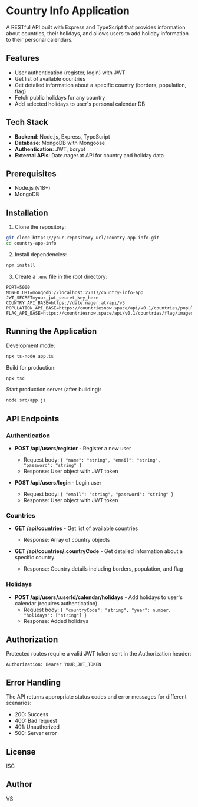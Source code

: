 # Country Info Application

A RESTful API built with Express and TypeScript that provides information about countries, their holidays, and allows users to add holiday information to their personal calendars.

## Features

- User authentication (register, login) with JWT
- Get list of available countries
- Get detailed information about a specific country (borders, population, flag)
- Fetch public holidays for any country
- Add selected holidays to user's personal calendar DB

## Tech Stack

- **Backend**: Node.js, Express, TypeScript
- **Database**: MongoDB with Mongoose
- **Authentication**: JWT, bcrypt
- **External APIs**: Date.nager.at API for country and holiday data

## Prerequisites

- Node.js (v18+)
- MongoDB

## Installation

1. Clone the repository:
```bash
git clone https://your-repository-url/country-app-info.git
cd country-app-info
```

2. Install dependencies:
```bash
npm install
```

3. Create a `.env` file in the root directory:
```
PORT=5000
MONGO_URI=mongodb://localhost:27017/country-info-app
JWT_SECRET=your_jwt_secret_key_here
COUNTRY_API_BASE=https://date.nager.at/api/v3
POPULATION_API_BASE=https://countriesnow.space/api/v0.1/countries/population
FLAG_API_BASE=https://countriesnow.space/api/v0.1/countries/flag/images
```

## Running the Application

Development mode:
```bash
npx ts-node app.ts
```

Build for production:
```bash
npx tsc
```

Start production server (after building):
```bash
node src/app.js
```

## API Endpoints

### Authentication

- **POST /api/users/register** - Register a new user
  - Request body: `{ "name": "string", "email": "string", "password": "string" }`
  - Response: User object with JWT token

- **POST /api/users/login** - Login user
  - Request body: `{ "email": "string", "password": "string" }`
  - Response: User object with JWT token

### Countries

- **GET /api/countries** - Get list of available countries
  - Response: Array of country objects

- **GET /api/countries/:countryCode** - Get detailed information about a specific country
  - Response: Country details including borders, population, and flag

### Holidays

- **POST /api/users/:userId/calendar/holidays** - Add holidays to user's calendar (requires authentication)
  - Request body: `{ "countryCode": "string", "year": number, "holidays": ["string"] }`
  - Response: Added holidays

## Authorization

Protected routes require a valid JWT token sent in the Authorization header:
```
Authorization: Bearer YOUR_JWT_TOKEN
```

## Error Handling

The API returns appropriate status codes and error messages for different scenarios:
- 200: Success
- 400: Bad request
- 401: Unauthorized
- 500: Server error

## License

ISC

## Author

VS
